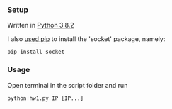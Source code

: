 ### Setup
Written in [Python 3.8.2](https://www.python.org/downloads/)

I also [used pip](https://www.liquidweb.com/kb/install-pip-windows/) to install the 'socket' package, namely:
```
pip install socket
```
### Usage
Open terminal in the script folder and run
```
python hw1.py IP [IP...]
```
